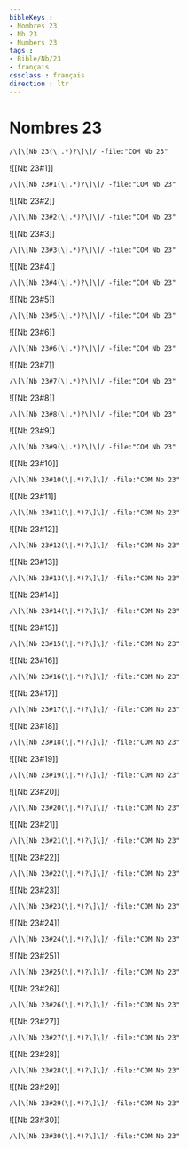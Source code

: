 ```yaml
---
bibleKeys : 
- Nombres 23
- Nb 23
- Numbers 23
tags : 
- Bible/Nb/23
- français
cssclass : français
direction : ltr
---
```


# Nombres 23

```query
/\[\[Nb 23(\|.*)?\]\]/ -file:"COM Nb 23"
```



![[Nb 23#1]]

```query
/\[\[Nb 23#1(\|.*)?\]\]/ -file:"COM Nb 23"
```

![[Nb 23#2]]

```query
/\[\[Nb 23#2(\|.*)?\]\]/ -file:"COM Nb 23"
```

![[Nb 23#3]]

```query
/\[\[Nb 23#3(\|.*)?\]\]/ -file:"COM Nb 23"
```

![[Nb 23#4]]

```query
/\[\[Nb 23#4(\|.*)?\]\]/ -file:"COM Nb 23"
```

![[Nb 23#5]]

```query
/\[\[Nb 23#5(\|.*)?\]\]/ -file:"COM Nb 23"
```

![[Nb 23#6]]

```query
/\[\[Nb 23#6(\|.*)?\]\]/ -file:"COM Nb 23"
```

![[Nb 23#7]]

```query
/\[\[Nb 23#7(\|.*)?\]\]/ -file:"COM Nb 23"
```

![[Nb 23#8]]

```query
/\[\[Nb 23#8(\|.*)?\]\]/ -file:"COM Nb 23"
```

![[Nb 23#9]]

```query
/\[\[Nb 23#9(\|.*)?\]\]/ -file:"COM Nb 23"
```

![[Nb 23#10]]

```query
/\[\[Nb 23#10(\|.*)?\]\]/ -file:"COM Nb 23"
```

![[Nb 23#11]]

```query
/\[\[Nb 23#11(\|.*)?\]\]/ -file:"COM Nb 23"
```

![[Nb 23#12]]

```query
/\[\[Nb 23#12(\|.*)?\]\]/ -file:"COM Nb 23"
```

![[Nb 23#13]]

```query
/\[\[Nb 23#13(\|.*)?\]\]/ -file:"COM Nb 23"
```

![[Nb 23#14]]

```query
/\[\[Nb 23#14(\|.*)?\]\]/ -file:"COM Nb 23"
```

![[Nb 23#15]]

```query
/\[\[Nb 23#15(\|.*)?\]\]/ -file:"COM Nb 23"
```

![[Nb 23#16]]

```query
/\[\[Nb 23#16(\|.*)?\]\]/ -file:"COM Nb 23"
```

![[Nb 23#17]]

```query
/\[\[Nb 23#17(\|.*)?\]\]/ -file:"COM Nb 23"
```

![[Nb 23#18]]

```query
/\[\[Nb 23#18(\|.*)?\]\]/ -file:"COM Nb 23"
```

![[Nb 23#19]]

```query
/\[\[Nb 23#19(\|.*)?\]\]/ -file:"COM Nb 23"
```

![[Nb 23#20]]

```query
/\[\[Nb 23#20(\|.*)?\]\]/ -file:"COM Nb 23"
```

![[Nb 23#21]]

```query
/\[\[Nb 23#21(\|.*)?\]\]/ -file:"COM Nb 23"
```

![[Nb 23#22]]

```query
/\[\[Nb 23#22(\|.*)?\]\]/ -file:"COM Nb 23"
```

![[Nb 23#23]]

```query
/\[\[Nb 23#23(\|.*)?\]\]/ -file:"COM Nb 23"
```

![[Nb 23#24]]

```query
/\[\[Nb 23#24(\|.*)?\]\]/ -file:"COM Nb 23"
```

![[Nb 23#25]]

```query
/\[\[Nb 23#25(\|.*)?\]\]/ -file:"COM Nb 23"
```

![[Nb 23#26]]

```query
/\[\[Nb 23#26(\|.*)?\]\]/ -file:"COM Nb 23"
```

![[Nb 23#27]]

```query
/\[\[Nb 23#27(\|.*)?\]\]/ -file:"COM Nb 23"
```

![[Nb 23#28]]

```query
/\[\[Nb 23#28(\|.*)?\]\]/ -file:"COM Nb 23"
```

![[Nb 23#29]]

```query
/\[\[Nb 23#29(\|.*)?\]\]/ -file:"COM Nb 23"
```

![[Nb 23#30]]

```query
/\[\[Nb 23#30(\|.*)?\]\]/ -file:"COM Nb 23"
```

